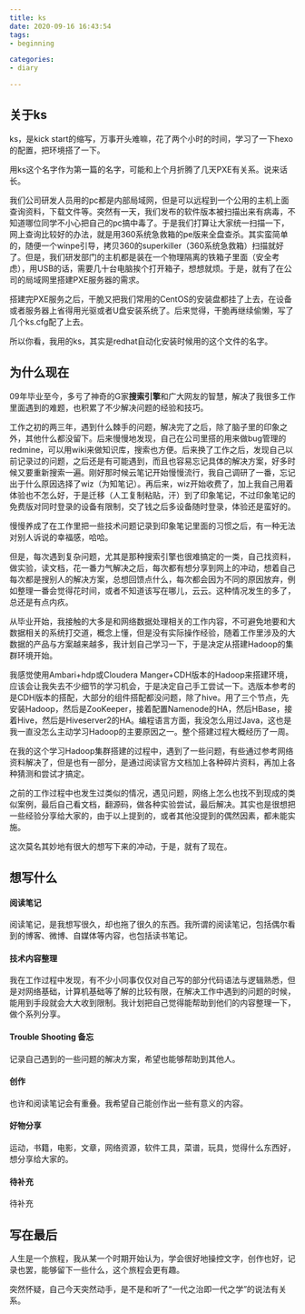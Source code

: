 ```yaml
---
title: ks
date: 2020-09-16 16:43:54
tags:
- beginning

categories:
- diary

---
```


## 关于ks

ks，是kick start的缩写，万事开头难嘛，花了两个小时的时间，学习了一下hexo的配置，把环境搭了一下。

用ks这个名字作为第一篇的名字，可能和上个月折腾了几天PXE有关系。说来话长。

我们公司研发人员用的pc都是内部局域网，但是可以远程到一个公用的主机上面查询资料，下载文件等。突然有一天，我们发布的软件版本被扫描出来有病毒，不知道哪位同学不小心把自己的pc搞中毒了。于是我们打算让大家统一扫描一下，网上查询比较好的办法，就是用360系统急救箱的pe版来全盘查杀。其实蛮简单的，随便一个winpe引导，拷贝360的superkiller（360系统急救箱）扫描就好了。但是，我们研发部门的主机都是装在一个物理隔离的铁箱子里面（安全考虑），用USB的话，需要几十台电脑挨个打开箱子，想想就烦。于是，就有了在公司的局域网里搭建PXE服务器的需求。

搭建完PXE服务之后，干脆又把我们常用的CentOS的安装盘都挂了上去，在设备或者服务器上省得用光驱或者U盘安装系统了。后来觉得，干脆再继续偷懒，写了几个ks.cfg配了上去。

所以你看，我用的ks，其实是redhat自动化安装时候用的这个文件的名字。

## 为什么现在

09年毕业至今，多亏了神奇的G家**搜索引擎**和广大网友的智慧，解决了我很多工作里面遇到的难题，也积累了不少解决问题的经验和技巧。

工作之初的两三年，遇到什么棘手的问题，解决完了之后，除了脑子里的印象之外，其他什么都没留下。后来慢慢地发现，自己在公司里搭的用来做bug管理的redmine，可以用wiki来做知识库，搜索也方便。后来换了工作之后，发现自己以前记录过的问题，之后还是有可能遇到，而且也容易忘记具体的解决方案，好多时候又要重新搜索一遍。刚好那时候云笔记开始慢慢流行，我自己调研了一番，忘记出于什么原因选择了wiz（为知笔记）。再后来，wiz开始收费了，加上我自己用着体验也不怎么好，于是迁移（人工复制粘贴，汗）到了印象笔记，不过印象笔记的免费版对同时登录的设备有限制，交了钱之后多设备随时登录，体验还是蛮好的。

慢慢养成了在工作里把一些技术问题记录到印象笔记里面的习惯之后，有一种无法对别人诉说的幸福感，哈哈。

但是，每次遇到复杂问题，尤其是那种搜索引擎也很难搞定的一类，自己找资料，做实验，读文档，花一番力气解决之后，每次都有想分享到网上的冲动，想着自己每次都是搜别人的解决方案，总想回馈点什么，每次都会因为不同的原因放弃，例如整理一番会觉得花时间，或者不知道该写在哪儿，云云。这种情况发生的多了，总还是有点内疚。

从毕业开始，我接触的大多是和网络数据处理相关的工作内容，不可避免地要和大数据相关的系统打交道，概念上懂，但是没有实际操作经验，随着工作里涉及的大数据的产品与方案越来越多，我计划自己学习一下，于是决定从搭建Hadoop的集群环境开始。

我感觉使用Ambari+hdp或Cloudera Manger+CDH版本的Hadoop来搭建环境，应该会让我失去不少细节的学习机会，于是决定自己手工尝试一下。选版本参考的是CDH版本的搭配，大部分的组件搭配都没问题，除了hive。用了三个节点，先安装Hadoop，然后是ZooKeeper，接着配置Namenode的HA，然后HBase，接着Hive，然后是Hiveserver2的HA。编程语言方面，我没怎么用过Java，这也是我一直没怎么主动学习Hadoop的主要原因之一。整个搭建过程大概经历了一周。

在我的这个学习Hadoop集群搭建的过程中，遇到了一些问题，有些通过参考网络资料解决了，但是也有一部分，是通过阅读官方文档加上各种碎片资料，再加上各种猜测和尝试才搞定。

之前的工作过程中也发生过类似的情况，遇见问题，网络上怎么也找不到现成的类似案例，最后自己看文档，翻源码，做各种实验尝试，最后解决。其实也是很想把一些经验分享给大家的，由于以上提到的，或者其他没提到的偶然因素，都未能实施。

这次莫名其妙地有很大的想写下来的冲动，于是，就有了现在。

## 想写什么

#### 阅读笔记
阅读笔记，是我想写很久，却也拖了很久的东西。我所谓的阅读笔记，包括偶尔看到的博客、微博、自媒体等内容，也包括读书笔记。

#### 技术内容整理
我在工作过程中发现，有不少小同事仅仅对自己写的部分代码语法与逻辑熟悉，但是对网络基础，计算机基础等了解的比较有限，在解决工作中遇到的问题的时候，能用到手段就会大大收到限制。我计划把自己觉得能帮助到他们的内容整理一下，做个系列分享。

#### Trouble Shooting 备忘
记录自己遇到的一些问题的解决方案，希望也能够帮助到其他人。

#### 创作
也许和阅读笔记会有重叠。我希望自己能创作出一些有意义的内容。

#### 好物分享
运动，书籍，电影，文章，网络资源，软件工具，菜谱，玩具，觉得什么东西好，想分享给大家的。

#### 待补充
待补充


## 写在最后

人生是一个旅程，我从某一个时期开始认为，学会很好地操控文字，创作也好，记录也罢，能够留下一些什么，这个旅程会更有趣。

突然怀疑，自己今天突然动手，是不是和听了“一代之治即一代之学”的说法有关系。
